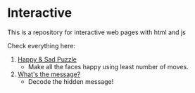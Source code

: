 # Interactive

This is a repository for interactive web pages with html and js

Check everything here:
1. [Happy & Sad Puzzle](https://ahmfuad.github.io/Interactive/happysad.html)
   - Make all the faces happy using least number of moves.
3. [What's the message?](https://ahmfuad.github.io/Interactive/message.html)
   - Decode the hidden message!
